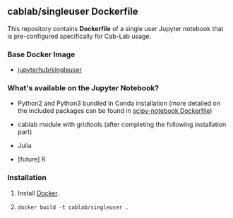 ## cablab/singleuser Dockerfile


This repository contains **Dockerfile** of a single user Jupyter notebook that is pre-configured specifically for Cab-Lab usage.


### Base Docker Image

* [jupyterhub/singleuser](https://hub.docker.com/r/jupyterhub/singleuser/)

### What's available on the Jupyter Notebook?

* Python2 and Python3 bundled in Conda installation (more detailed on the included packages can be found in [scipy-notebook Dockerfile](https://github.com/jupyter/docker-stacks/blob/master/scipy-notebook/Dockerfile)) 

* cablab module with gridtools (after completing the following installation part)

* Julia

* [future] R


### Installation

1. Install [Docker](https://www.docker.com/).
 
2. `docker build -t cablab/singleuser .`
